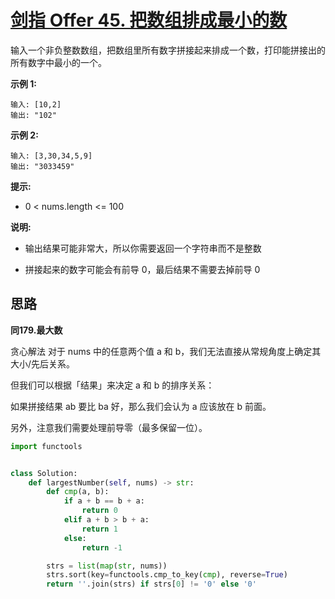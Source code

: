 # [剑指 Offer 45. 把数组排成最小的数](https://leetcode.cn/problems/ba-shu-zu-pai-cheng-zui-xiao-de-shu-lcof/)

输入一个非负整数数组，把数组里所有数字拼接起来排成一个数，打印能拼接出的所有数字中最小的一个。

 

**示例 1:**

```
输入: [10,2]
输出: "102"
```

**示例 2:**

```
输入: [3,30,34,5,9]
输出: "3033459"
```

**提示:**

- 0 < nums.length <= 100

**说明:**

- 输出结果可能非常大，所以你需要返回一个字符串而不是整数

- 拼接起来的数字可能会有前导 0，最后结果不需要去掉前导 0



## 思路

**同179.最大数**

贪心解法
对于 nums 中的任意两个值 a 和 b，我们无法直接从常规角度上确定其大小/先后关系。

但我们可以根据「结果」来决定 a 和 b 的排序关系：

如果拼接结果 ab 要比 ba 好，那么我们会认为 a 应该放在 b 前面。

另外，注意我们需要处理前导零（最多保留一位）。



```python
import functools


class Solution:
    def largestNumber(self, nums) -> str:
        def cmp(a, b):
            if a + b == b + a:
                return 0
            elif a + b > b + a:
                return 1
            else:
                return -1

        strs = list(map(str, nums))
        strs.sort(key=functools.cmp_to_key(cmp), reverse=True)
        return ''.join(strs) if strs[0] != '0' else '0'
```


